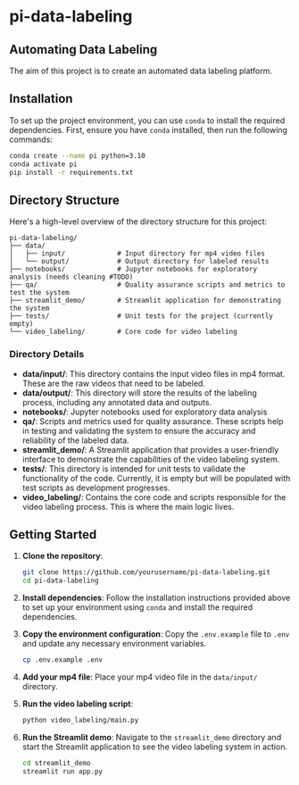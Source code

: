 # pi-data-labeling

## Automating Data Labeling

The aim of this project is to create an automated data labeling platform.

## Installation

To set up the project environment, you can use `conda` to install the required dependencies. First, ensure you have `conda` installed, then run the following commands:

```sh
conda create --name pi python=3.10
conda activate pi
pip install -r requirements.txt
```

## Directory Structure

Here's a high-level overview of the directory structure for this project:

```
pi-data-labeling/
├── data/
│   ├── input/             # Input directory for mp4 video files
│   └── output/            # Output directory for labeled results
├── notebooks/             # Jupyter notebooks for exploratory analysis (needs cleaning #TODO)
├── qa/                    # Quality assurance scripts and metrics to test the system
├── streamlit_demo/        # Streamlit application for demonstrating the system
├── tests/                 # Unit tests for the project (currently empty)
└── video_labeling/        # Core code for video labeling
```

### Directory Details

- **data/input/**: This directory contains the input video files in mp4 format. These are the raw videos that need to be labeled.
- **data/output/**: This directory will store the results of the labeling process, including any annotated data and outputs.
- **notebooks/**: Jupyter notebooks used for exploratory data analysis
- **qa/**: Scripts and metrics used for quality assurance. These scripts help in testing and validating the system to ensure the accuracy and reliability of the labeled data.
- **streamlit_demo/**: A Streamlit application that provides a user-friendly interface to demonstrate the capabilities of the video labeling system.
- **tests/**: This directory is intended for unit tests to validate the functionality of the code. Currently, it is empty but will be populated with test scripts as development progresses.
- **video_labeling/**: Contains the core code and scripts responsible for the video labeling process. This is where the main logic lives.

## Getting Started

1. **Clone the repository**:
   ```sh
   git clone https://github.com/yourusername/pi-data-labeling.git
   cd pi-data-labeling
   ```

2. **Install dependencies**:
   Follow the installation instructions provided above to set up your environment using `conda` and install the required dependencies.

3. **Copy the environment configuration**:
   Copy the `.env.example` file to `.env` and update any necessary environment variables.
   ```sh
   cp .env.example .env
   ```

4. **Add your mp4 file**:
   Place your mp4 video file in the `data/input/` directory.

5. **Run the video labeling script**:
   ```sh
   python video_labeling/main.py
   ```

6. **Run the Streamlit demo**:
   Navigate to the `streamlit_demo` directory and start the Streamlit application to see the video labeling system in action.
   ```sh
   cd streamlit_demo
   streamlit run app.py
   ```

